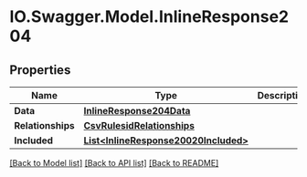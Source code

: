 # IO.Swagger.Model.InlineResponse204
## Properties

Name | Type | Description | Notes
------------ | ------------- | ------------- | -------------
**Data** | [**InlineResponse204Data**](InlineResponse204Data.md) |  | [optional] 
**Relationships** | [**CsvRulesidRelationships**](CsvRulesidRelationships.md) |  | [optional] 
**Included** | [**List&lt;InlineResponse20020Included&gt;**](InlineResponse20020Included.md) |  | [optional] 

[[Back to Model list]](../README.md#documentation-for-models) [[Back to API list]](../README.md#documentation-for-api-endpoints) [[Back to README]](../README.md)

